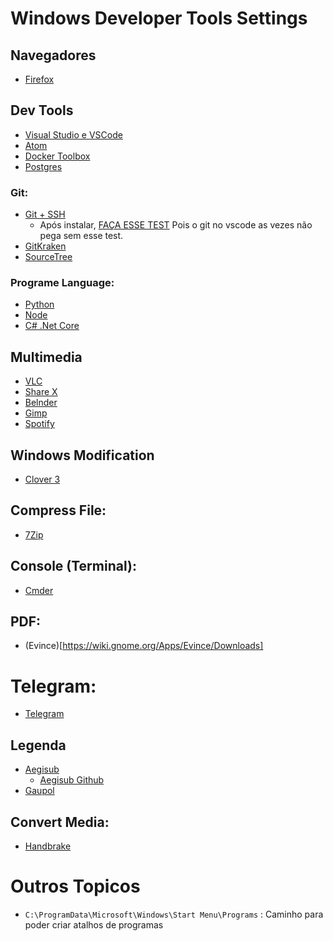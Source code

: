 # Windows Developer Tools Settings


## Navegadores
- [Firefox](https://www.mozilla.org/pt-BR/firefox/new/)

## Dev Tools
- [Visual Studio e VSCode](https://www.visualstudio.com/)
- [Atom](https://github.com/atom/atom/releases)
- [Docker Toolbox](https://www.docker.com/products/docker-toolbox)
- [Postgres](http://www.enterprisedb.com/products-services-training/pgdownload#windows)

### Git:
- [Git + SSH](https://git-scm.com/downloads)
    - Após instalar, [FAÇA ESSE TEST](https://help.github.com/articles/testing-your-ssh-connection/) Pois o git no vscode as vezes não pega sem esse test.
- [GitKraken](https://www.gitkraken.com/)
- [SourceTree](https://www.sourcetreeapp.com/)

### Programe Language:
- [Python](https://www.python.org/)
- [Node](https://nodejs.org/en/)
- [C# .Net Core](https://www.microsoft.com/net/core#windows)


## Multimedia
- [VLC](http://www.videolan.org/vlc/)
- [Share X](https://getsharex.com/)
- [Belnder](https://www.blender.org/)
- [Gimp](https://www.gimp.org/)
- [Spotify](https://www.spotify.com/br/download/windows/)

## Windows Modification
- [Clover 3](http://ejie.me/)

## Compress File:
- [7Zip](http://www.7-zip.org/download.html)

## Console (Terminal):
- [Cmder](http://cmder.net/)


## PDF:
- (Evince)[https://wiki.gnome.org/Apps/Evince/Downloads]

# Telegram:
- [Telegram](https://desktop.telegram.org/)

## Legenda
- [Aegisub](http://www.aegisub.org/)
    - [Aegisub Github](https://github.com/Aegisub/Aegisub)
 - [Gaupol](http://home.gna.org/gaupol/screenshots.html)

 ## Convert Media:
 - [Handbrake](https://handbrake.fr/downloads.php)

# Outros Topicos
- `C:\ProgramData\Microsoft\Windows\Start Menu\Programs` : Caminho para poder criar atalhos de programas